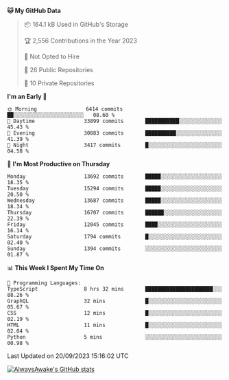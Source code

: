 <!--START_SECTION:waka-->
**🐱 My GitHub Data** 

> 📦 164.1 kB Used in GitHub's Storage 
 > 
> 🏆 2,556 Contributions in the Year 2023
 > 
> 🚫 Not Opted to Hire
 > 
> 📜 26 Public Repositories 
 > 
> 🔑 10 Private Repositories 
 > 
**I'm an Early 🐤** 

```text
🌞 Morning                6414 commits        ██░░░░░░░░░░░░░░░░░░░░░░░   08.60 % 
🌆 Daytime                33899 commits       ███████████░░░░░░░░░░░░░░   45.43 % 
🌃 Evening                30883 commits       ██████████░░░░░░░░░░░░░░░   41.39 % 
🌙 Night                  3417 commits        █░░░░░░░░░░░░░░░░░░░░░░░░   04.58 % 
```
📅 **I'm Most Productive on Thursday** 

```text
Monday                   13692 commits       █████░░░░░░░░░░░░░░░░░░░░   18.35 % 
Tuesday                  15294 commits       █████░░░░░░░░░░░░░░░░░░░░   20.50 % 
Wednesday                13687 commits       █████░░░░░░░░░░░░░░░░░░░░   18.34 % 
Thursday                 16707 commits       ██████░░░░░░░░░░░░░░░░░░░   22.39 % 
Friday                   12045 commits       ████░░░░░░░░░░░░░░░░░░░░░   16.14 % 
Saturday                 1794 commits        █░░░░░░░░░░░░░░░░░░░░░░░░   02.40 % 
Sunday                   1394 commits        ░░░░░░░░░░░░░░░░░░░░░░░░░   01.87 % 
```


📊 **This Week I Spent My Time On** 

```text
💬 Programming Languages: 
TypeScript               8 hrs 32 mins       ██████████████████████░░░   88.26 % 
GraphQL                  32 mins             █░░░░░░░░░░░░░░░░░░░░░░░░   05.67 % 
CSS                      12 mins             █░░░░░░░░░░░░░░░░░░░░░░░░   02.19 % 
HTML                     11 mins             █░░░░░░░░░░░░░░░░░░░░░░░░   02.04 % 
Python                   5 mins              ░░░░░░░░░░░░░░░░░░░░░░░░░   00.98 % 
```


 Last Updated on 20/09/2023 15:16:02 UTC
<!--END_SECTION:waka-->

[![AlwaysAwake's GitHub stats](https://github-readme-stats.vercel.app/api?username=AlwaysAwake&show_icons=true&theme=github_dark&count_private=true)](https://github.com/AlwaysAwake/AlwaysAwake)
